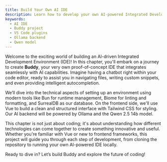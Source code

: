 ```yaml
---
title: Build Your Own AI IDE
description: Learn how to develop your own AI-powered Integrated Development Environment (IDE) from scratch.
keywords:
  - AI IDE
  - Buddy project
  - VS Code plugins
  - Ollama backend
  - Qwen model
---
```


Welcome to the exciting world of building an AI-driven Integrated Development Environment (IDE)! In this chapter, you'll embark on a journey to create **Buddy**, your very own proof-of-concept IDE that integrates seamlessly with AI capabilities. Imagine having a chatbot right within your code editor, ready to assist you in navigating files, writing custom snippets, and even providing intelligent autocompletion.

We’ll dive into the technical aspects of setting up an environment using modern tools like Bun for runtime management, Biome for linting and formatting, and SurrealDB as our database. On the frontend side, we'll use Vue to build a clean and structured interface with Tailwind CSS for styling. Our AI backend will be powered by Ollama and the Qwen 2.5 14b model.

This chapter is not just about coding; it's about understanding how different technologies can come together to create something innovative and useful. Whether you're familiar with Vue or new to frontend frameworks, this project will guide you through each step of development, from cloning the repository to running your own AI-powered IDE locally.

Ready to dive in? Let’s build Buddy and explore the future of coding!